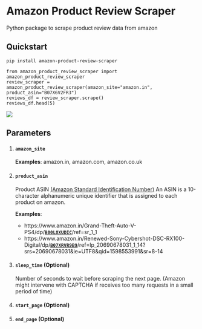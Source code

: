 # Amazon Product Review Scraper
Python package to scrape product review data from amazon

## Quickstart

```
pip install amazon-product-review-scraper
```
        
```
from amazon_product_review_scraper import amazon_product_review_scraper
review_scraper = amazon_product_review_scraper(amazon_site="amazon.in", product_asin="B07X6V2FR3")
reviews_df = review_scraper.scrape()
reviews_df.head(5)
```
    
<kbd>
  <img src="https://github.com/SinghalHarsh/amazon-product-review-scraper/blob/master/tutorials/quickstart.png">
</kbd>

## Parameters

1. #### ```amazon_site```
   **Examples**: amazon.in, amazon.com, amazon.co.uk

2. #### ```product_asin```
   Product ASIN [(Amazon Standard Identification Number)](https://www.nchannel.com/blog/amazon-asin-what-is-an-asin-number/)
   An ASIN is a 10-character alphanumeric unique identifier that is assigned to each product on amazon.
   
   **Examples**:
   * https<span>://ww</span>w.amazon.i<span>n/Grand-Theft-Auto-V-PS4/dp/<code><b><ins>B00L8XUDIC</ins></b></code>/ref=sr_1_1
   * http</span>s://ww<span>w.amazon.</span>in/Renewed-Sony-Cybershot-DSC-RX100-Digital/dp/<code><b><ins>B07XRVR9B9</ins></b></code>/ref=lp_20690678031_1_14?srs=20690678031&ie=UTF8&qid=1598553991&sr=8-14
     
3. #### ```sleep_time``` (Optional)
   Number of seconds to wait before scraping the next page.
   (Amazon might intervene with CAPTCHA if receives too many requests in a small period of time)
   
4. #### ```start_page``` (Optional)
5. #### ```end_page``` (Optional)
